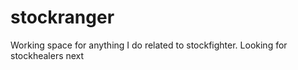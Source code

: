 # stockranger
Working space for anything I do related to stockfighter. Looking for stockhealers next
